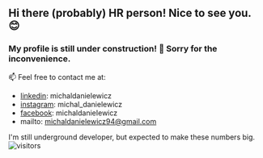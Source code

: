 ## Hi there (probably) HR person!  Nice to see you. 😊 
### My profile is still under construction! 🔧  Sorry for the inconvenience.

📫 Feel free to contact me at: 

- <a href="https://www.linkedin.com/in/michaldanielewicz/">linkedin</a>: michaldanielewicz
- <a href="https://www.instagram.com/michal_danielewicz/">instagram</a>: michal_danielewicz
- <a href="https://www.facebook.com/michaldanieIewicz/">facebook</a>: michaldanieIewicz
- mailto: michaldanielewicz94@gmail.com

I'm still underground developer, but expected to make these numbers big.
![visitors](https://visitor-badge.glitch.me/badge?page_id=michaldanielewicz.visitor-badge)
